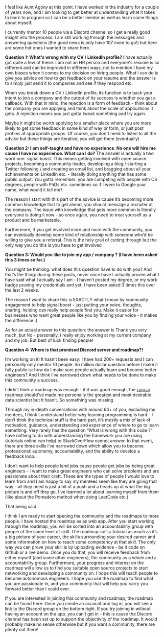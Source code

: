 
I feel like Aunt Agony at this point. I have worked in the industry for a couple of years now, and I am looking to get better at understanding what it takes to learn to program so I can be a better mentor as well as learn some things about myself.

I currently mentor 10 people via a Discord channel so I get a really good insight into the process. I am still working through the messages and answering questions (the good news is only have 107 more to go!) but here are some hot ones I wanted to share here.

**Question 1: What's wrong with my CV / LinkedIn profile?** 
I have actually got quite a few of these. I am not an HR person and everyone's resume is so different and can be improved in different ways, not to mention I have my own biases when it comes to my decision on hiring people. What I can do is give you advice on how to get feedback on your resume and the answer is to simply just send it to companies and see if they respond etc.

When you break down a CV / LinkedIn profile, its function is to back your intent to join a company and the output of its success is whether you get a callback. With that in mind, the rejection is a form of feedback - think about the company you are applying and think about the scale of applications it gets. A rejection means you just gotta tweak something and try again. 

Maybe it might be worth applying to a smaller place where you are more likely to get some feedback in some kind of way or form, or just post profiles at appropriate groups. Of course, you don't need to listen to all the advice but these things are iterative, you will get there (eventually)

**Question 2: I am self-taught and have no experience. No one will hire me cause I have no experience. What can I do?** 
The answer is actually a two word one: signal boost. This means getting involved with open source projects, becoming a community leader, developing a blog / starting a Twitter following / and creating an email list, and bragging about all your achievements on LinkedIn etc. - literally doing anything that has some public output. You gotta remember: you are competing with people with CS degrees, people with PhDs etc. sometimes so if I were to Google your name, what would it tell me? 

The reason I start with this part of the advice is cause it’s becoming more common knowledge that to get ahead, you should message a recruiter at the company. The issue with knowledge that gets more common is literally everyone is doing it now - so once again, you need to treat yourself as a product and be marketable. 

Furthermore, if you get involved more and more with the community, you can eventually develop some kind of relationship with someone who’d be willing to give you a referral. This is the holy grail of cutting through but the only way you do this is you have to get involved

**Question 3: Would you like to join my app / company ? (I have been asked this 3 times so far.)**

You might be thinking: what does this question have to do with you? And that’s the thing: during these posts, never once have I actually proven what I have said what I actually say I am - I haven’t posted my degree, or my work badge proving my credentials and yet, I have been asked 3 times this over the last 2 weeks. 

The reason I want to share this is EXACTLY what I mean by community engagement to help signal boost - just putting your voice, thoughts, sharing, helping can really help people find you. Make it easier for businesses who want great people like you by finding your voice - it makes the difference :) 

As for an actual answer to this question: the answer is Thank you very much, but No - personally, I really enjoy working at my current company and my job. But best of luck finding people! 

**Question 4: Where is that promised Discord server and roadmap?!** 

I’m working on it! It hasn’t been easy: I have had 200+ requests and I can personally only mentor 10 people. So million dollar question before I make it fully public is: how do I make sure people actually learn and become better engineers? And I think I’ve narrowed down what needs to be done to make this community a success. 

I didn’t think a roadmap was enough - if it was good enough, the [i.am.ai](http://i.am.ai) roadmap should’ve made me personally the greatest and most desirable data scientist but it hasn’t. So something was missing.

Through my in-depth conversations with around 60+ of you, excluding my mentees, I think I understand better why learning programming is hard - I don’t think the technical stuff is the hard part, it’s mostly a mix of lack of motivation, guidance, understanding and experience of where to go to learn something. Very rarely has the question “What is wrong with this code ?” have nothing to do with understanding the framework you are using (tutorials online can help) or StackOverFlow cannot answer. In that event, there are three skills I’ve narrowed down which allow you to become professional: autonomy, accountability, and the ability to develop a feedback loop.

I don’t want to help people land jobs cause people get jobs by being great engineers - I want to make great engineers who can solve problems and are passionate about their craft. These are the types of people I would love to learn from and I am happy to say my mentees seem like they are going that way - all they need is just a bit of a push and a heads up at what the big picture is and off they go. I’ve learned a lot about learning myself from them (like about the Pomadero method when doing LeetCode etc.) 

That being said. 

I think I am ready to start opening the community and the roadmaps to more people. I have hosted the roadmap as as web app. After you start working through the roadmap, you will be sorted into an accountability group with people of the same level of skill. The roadmap isn’t a tutorial as much as it’s a big picture of your career, the skills surrounding your desired career and some information on how to reach some competency at that skill. The only way you can prove your skill is by uploading evidence - be it code on Github or a live demo. Once you do that, you will receive feedback from either myself (and some other engineers), the community as a whole and a accountability group. Furthermore, your progress and interest on the roadmap will allow us to find you suitable open source projects to start networking and developing a community on. I hope this will teach people to become autonomous engineers. I hope you use the roadmap to find what you are passionate in, and your community that will help you carry you forward better than I could ever.

If you are interested in joining this community and roadmap, the roadmap can be found here: 
Once you create an account and log in, you will see a link to the Discord group on the bottom right. If you try joining in without having an account on the app, you can’t get in - this is cause the Discord channel has been set up to support the objectivity of the roadmap. It would probably make no sense otherwise but if you want a community, there are plenty out there!
